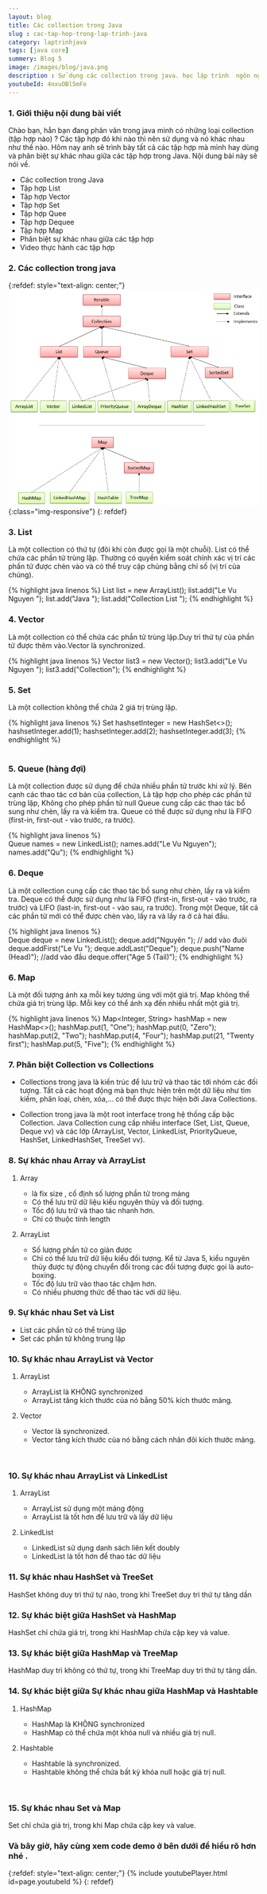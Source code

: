 ```yaml
---
layout: blog
title: Các collection trong Java 
slug : cac-tap-hop-trong-lap-trinh-java
category: laptrinhjava
tags: [java core]
summery: Blog 5
image: /images/blog/java.png
description : Sử dụng các collection trong java. học lập trình  ngôn ngữ lập trình lập trình java java cơ bản khóa học lập trình java học ngôn ngữ lập trình java
youtubeId: 4nxuOBl5mFo
---
```


### **1. Giới thiệu nội dung bài viết**

Chào bạn, hẳn bạn đang phân vân trong java mình có những loại collection (tập hợp nào) ? Các tập hợp đó khi nào thì nên sử dụng và nó khác nhau như thế nào.
Hôm nay anh sẽ trình bày tất cả các tập hợp mà mình hay dùng và phân biệt sự khác nhau giữa các tập hợp trong Java. Nội dung bài này sẽ nói về.

- Các collection trong Java
- Tập hợp List
- Tập hợp Vector 
- Tập hợp Set
- Tập hợp Quee
- Tập hợp Dequee
- Tập hợp Map
- Phân biệt sự khác nhau giữa các tập hợp 
- Video thực hành các tập hợp

### **2. Các collection trong java**

{:refdef: style="text-align: center;"}
![Cấu trúc dự án](/images/post/collection/collection.png){:class="img-responsive"}
{: refdef}

### **3. List**
 
Là một collection có thứ tự (đôi khi còn được gọi là một chuỗi). 
List có thể chứa các phần tử trùng lặp. Thường có quyền kiểm soát chính xác vị trí các phần tử được chèn vào và có thể truy cập chúng bằng chỉ số (vị trí của chúng).

{% highlight java linenos %}
List<String> list = new ArrayList<String>();
list.add("Le Vu Nguyen ");
list.add("Java ");
list.add("Collection List ");
{% endhighlight %}

### **4. Vector** 

Là một collection có thể chứa các phần tử trùng lặp.Duy trì thứ tự của phần tử được thêm vào.Vector là synchronized.

{% highlight java linenos %}
Vector<String> list3 = new Vector<String>();
        list3.add("Le Vu Nguyen ");
        list3.add("Collection");
{% endhighlight %}

### **5. Set**

Là  một collection không thể chứa 2 giá trị trùng lặp.

{% highlight java linenos %}
 Set<Integer> hashsetInteger = new HashSet<>();
    hashsetInteger.add(1);
    hashsetInteger.add(2);
    hashsetInteger.add(3);
{% endhighlight %}    
<br>    
    
### **5. Queue (hàng đợi)**

Là một collection được sử dụng để chứa nhiều phần tử trước khi xử lý. Bên cạnh các thao tác cơ bản của collection, Là tập hợp cho phép các phần tử trùng lặp, Không cho phép phần tử null
Queue cung cấp các thao tác bổ sung như chèn, lấy ra và kiểm tra. Queue có thể được sử dụng như là FIFO (first-in, first-out - vào trước, ra trước).

{% highlight java linenos %}   
    Queue<String> names = new LinkedList<String>();
    names.add("Le Vu Nguyen");
    names.add("Qu");
{% endhighlight %}  

### **6. Deque** 

Là một collection cung cấp các thao tác bổ sung như chèn, lấy ra và kiểm tra. Deque có thể được sử dụng như là FIFO (first-in, first-out - vào trước, ra trước) và LIFO (last-in, first-out - vào sau, ra trước). 
Trong một Deque, tất cả các phần tử mới có thể được chèn vào, lấy ra và lấy ra ở cả hai đầu.

{% highlight java linenos %}   
    Deque<String> deque = new LinkedList<String>(); 
        deque.add("Nguyên "); // add vào đuôi 
        deque.addFirst("Le Vu "); 
        deque.addLast("Deque"); 
        deque.push("Name   (Head)"); //add vào đầu 
        deque.offer("Age  5 (Tail)"); 
{% endhighlight %}

### **6. Map**

Là một đối tượng ánh xạ mỗi key tương úng với một giá trị. Map không thể chứa giá trị trùng lặp. Mỗi key có thể ánh xạ đến nhiều nhất một giá trị.

{% highlight java linenos %} 
Map<Integer, String> hashMap = new HashMap<>();
    hashMap.put(1, "One");
    hashMap.put(0, "Zero");
    hashMap.put(2, "Two");
    hashMap.put(4, "Four");
    hashMap.put(21, "Twenty first");
    hashMap.put(5, "Five");
{% endhighlight %}

### **7. Phân biệt Collection vs Collections**

- Collections trong java là kiến trúc để lưu trữ và thao tác tới nhóm các đối tượng. Tất cả các hoạt động mà bạn thực hiện trên một dữ liệu như tìm kiếm, phân loại, chèn, xóa,... có thể được thực hiện bởi Java Collections.

- Collection trong java là một root interface trong hệ thống cấp bậc Collection. Java Collection cung cấp nhiều interface (Set, List, Queue, Deque vv) và các lớp (ArrayList, Vector, LinkedList, PriorityQueue, HashSet, LinkedHashSet, TreeSet vv).

### **8. Sự khác nhau  Array và ArrayList**

1. Array 
    * là fix size , cố định số lượng phần tử trong mảng
    * Có thể lưu trữ dữ liệu kiểu nguyên thủy và đối tượng.
    * Tốc độ lưu trữ và thao tác nhanh hơn.
    * Chỉ có thuộc tính length

2. ArrayList 
    * Số lượng phần tử co giản được 
    * Chỉ có thể lưu trữ dữ liệu kiểu đối tượng. Kể từ Java 5, kiểu nguyên thủy được tự động chuyển đổi trong các đối tượng được gọi là auto-boxing.
    * Tốc độ lưu trữ vào thao tác chậm hơn.
    * Có nhiều phương thức để thao tác với dữ liệu.

### **9. Sự khác nhau Set và List**

* List các phần tử có thể trùng lặp
* Set các phần tử không trung lặp

### **10. Sự khác nhau  ArrayList và Vector** 

1. ArrayList
    * ArrayList là KHÔNG synchronized
    * ArrayList tăng kích thước của nó bằng 50% kích thước mảng.

2. Vector 
    * Vector là synchronized.
    * Vector tăng kích thước của nó bằng cách nhân đôi kích thước mảng.
<br>
   
### **10. Sự khác nhau ArrayList và LinkedList**
 
1. ArrayList
    * ArrayList sử dụng một mảng động
    * ArrayList là tốt hơn để lưu trữ và lấy dữ liệu
    
2. LinkedList 
    * LinkedList sử dụng danh sách liên kết doubly
    * LinkedList là tốt hơn để thao tác dữ liệu

### **11. Sự khác nhau HashSet và TreeSet**

HashSet không duy trì thứ tự nào, trong khi TreeSet duy trì thứ tự tăng dần

### **12. Sự khác biệt giữa HashSet và HashMap**

HashSet chỉ chứa giá trị, trong khi HashMap chứa cặp key và value.

### **13. Sự khác biệt giữa HashMap và TreeMap**
HashMap duy trì không có thứ tự, trong khi TreeMap duy trì thứ tự tăng dần.

### **14. Sự khác biệt giữa Sự khác nhau giữa HashMap và Hashtable**

1. HashMap
    * HashMap là KHÔNG synchronized
    * HashMap có thể chứa một khóa null và nhiều giá trị null.
    
2. Hashtable
    * Hashtable là synchronized.
    * Hashtable không thể chứa bất kỳ khóa null hoặc giá trị null.
<br>
    
### **15. Sự khác nhau Set và Map**

Set chỉ chứa giá trị, trong khi Map chứa cặp key và value.

### Và bây giờ, hãy cùng xem code demo ở bên dưới để hiểu rõ hơn nhé . 

{:refdef: style="text-align: center;"}
{% include youtubePlayer.html id=page.youtubeId %}
{: refdef}